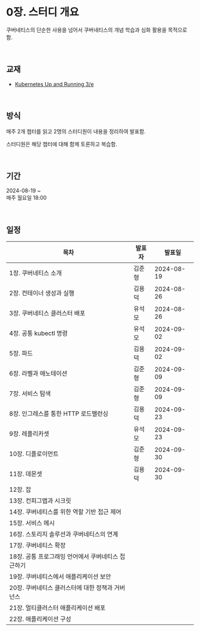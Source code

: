 # 0장. 스터디 개요
쿠버네티스의 단순한 사용을 넘어서 쿠버네티스의 개념 학습과 심화 활용을 목적으로 함.

<br/>

## 교재
- [Kubernetes Up and Running 3/e](https://www.oreilly.com/library/view/kubernetes-up-and/9781491935668/)

<br/>

## 방식
매주 2개 챕터를 읽고 2명의 스터디원이 내용을 정리하여 발표함.

스터디원은 해당 챕터에 대해 함께 토론하고 복습함.

<br/>

## 기간
2024-08-19 ~<br/>
매주 월요일 18:00

<br/>

## 일정

| 목차 | 발표자 | 발표일
| -- | -- | -- |
| 1장. 쿠버네티스 소개 | 김준형 | 2024-08-19
| 2장. 컨테이너 생성과 실행 | 김용덕 | 2024-08-26
| 3장. 쿠버네티스 클러스터 배포 | 유석모 | 2024-08-26
| 4장. 공통 kubectl 명령 | 유석모 | 2024-09-02
| 5장. 파드 | 김용덕 | 2024-09-02
| 6장. 라벨과 애노테이션 | 김준형 | 2024-09-09
| 7장. 서비스 탐색 | 김준형 | 2024-09-09
| 8장. 인그레스를 통한 HTTP 로드밸런싱 | 김용덕 | 2024-09-23
| 9장. 레플리카셋 | 유석모 | 2024-09-23
| 10장. 디플로이먼트 | 김준형 | 2024-09-30
| 11장. 데몬셋 | 김용덕 | 2024-09-30
| 12장. 잡 |  | 
| 13장. 컨피그맵과 시크릿 |  | 
| 14장. 쿠버네티스를 위한 역할 기반 접근 제어 |  | 
| 15장. 서비스 메시 |  | 
| 16장. 스토리지 솔루션과 쿠버네티스의 연계 |  | 
| 17장. 쿠버네티스 확장 |  | 
| 18장. 공통 프로그래밍 언어에서 쿠버네티스 접근하기 |  | 
| 19장. 쿠버네티스에서 애플리케이션 보안 |  | 
| 20장. 쿠버네티스 클러스터에 대한 정책과 거버넌스 |  | 
| 21장. 멀티클러스터 애플리케이션 배포 |  | 
| 22장. 애플리케이션 구성 |  | 
